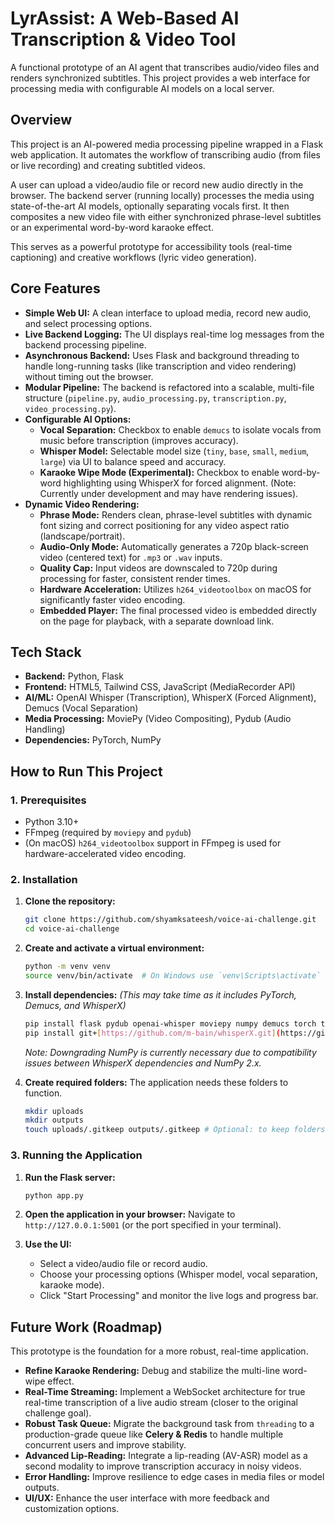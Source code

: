 # LyrAssist: A Web-Based AI Transcription & Video Tool

A functional prototype of an AI agent that transcribes audio/video files and renders synchronized subtitles. This project provides a web interface for processing media with configurable AI models on a local server.

## Overview

This project is an AI-powered media processing pipeline wrapped in a Flask web application. It automates the workflow of transcribing audio (from files or live recording) and creating subtitled videos.

A user can upload a video/audio file or record new audio directly in the browser. The backend server (running locally) processes the media using state-of-the-art AI models, optionally separating vocals first. It then composites a new video file with either synchronized phrase-level subtitles or an experimental word-by-word karaoke effect.

This serves as a powerful prototype for accessibility tools (real-time captioning) and creative workflows (lyric video generation).

## Core Features

* **Simple Web UI:** A clean interface to upload media, record new audio, and select processing options.
* **Live Backend Logging:** The UI displays real-time log messages from the backend processing pipeline.
* **Asynchronous Backend:** Uses Flask and background threading to handle long-running tasks (like transcription and video rendering) without timing out the browser.
* **Modular Pipeline:** The backend is refactored into a scalable, multi-file structure (`pipeline.py`, `audio_processing.py`, `transcription.py`, `video_processing.py`).
* **Configurable AI Options:**
    * **Vocal Separation:** Checkbox to enable `demucs` to isolate vocals from music before transcription (improves accuracy).
    * **Whisper Model:** Selectable model size (`tiny`, `base`, `small`, `medium`, `large`) via UI to balance speed and accuracy.
    * **Karaoke Wipe Mode (Experimental):** Checkbox to enable word-by-word highlighting using WhisperX for forced alignment. (Note: Currently under development and may have rendering issues).
* **Dynamic Video Rendering:**
    * **Phrase Mode:** Renders clean, phrase-level subtitles with dynamic font sizing and correct positioning for any video aspect ratio (landscape/portrait).
    * **Audio-Only Mode:** Automatically generates a 720p black-screen video (centered text) for `.mp3` or `.wav` inputs.
    * **Quality Cap:** Input videos are downscaled to 720p during processing for faster, consistent render times.
    * **Hardware Acceleration:** Utilizes `h264_videotoolbox` on macOS for significantly faster video encoding.
    * **Embedded Player:** The final processed video is embedded directly on the page for playback, with a separate download link.

## Tech Stack

* **Backend:** Python, Flask
* **Frontend:** HTML5, Tailwind CSS, JavaScript (MediaRecorder API)
* **AI/ML:** OpenAI Whisper (Transcription), WhisperX (Forced Alignment), Demucs (Vocal Separation)
* **Media Processing:** MoviePy (Video Compositing), Pydub (Audio Handling)
* **Dependencies:** PyTorch, NumPy

## How to Run This Project

### 1. Prerequisites

* Python 3.10+
* FFmpeg (required by `moviepy` and `pydub`)
* (On macOS) `h264_videotoolbox` support in FFmpeg is used for hardware-accelerated video encoding.

### 2. Installation

1.  **Clone the repository:**
    ```bash
    git clone https://github.com/shyamksateesh/voice-ai-challenge.git
    cd voice-ai-challenge
    ```

2.  **Create and activate a virtual environment:**
    ```bash
    python -m venv venv
    source venv/bin/activate  # On Windows use `venv\Scripts\activate`
    ```

3.  **Install dependencies:**
    *(This may take time as it includes PyTorch, Demucs, and WhisperX)*
    ```bash
    pip install flask pydub openai-whisper moviepy numpy demucs torch torchaudio "numpy<2" --force-reinstall
    pip install git+[https://github.com/m-bain/whisperX.git](https://github.com/m-bain/whisperX.git) --upgrade
    ```
    *Note: Downgrading NumPy is currently necessary due to compatibility issues between WhisperX dependencies and NumPy 2.x.*

4.  **Create required folders:**
    The application needs these folders to function.
    ```bash
    mkdir uploads
    mkdir outputs
    touch uploads/.gitkeep outputs/.gitkeep # Optional: to keep folders in git
    ```

### 3. Running the Application

1.  **Run the Flask server:**
    ```bash
    python app.py
    ```

2.  **Open the application in your browser:**
    Navigate to `http://127.0.0.1:5001` (or the port specified in your terminal).

3.  **Use the UI:**
    * Select a video/audio file or record audio.
    * Choose your processing options (Whisper model, vocal separation, karaoke mode).
    * Click "Start Processing" and monitor the live logs and progress bar.

## Future Work (Roadmap)

This prototype is the foundation for a more robust, real-time application.

* **Refine Karaoke Rendering:** Debug and stabilize the multi-line word-wipe effect.
* **Real-Time Streaming:** Implement a WebSocket architecture for true real-time transcription of a live audio stream (closer to the original challenge goal).
* **Robust Task Queue:** Migrate the background task from `threading` to a production-grade queue like **Celery & Redis** to handle multiple concurrent users and improve stability.
* **Advanced Lip-Reading:** Integrate a lip-reading (AV-ASR) model as a second modality to improve transcription accuracy in noisy videos.
* **Error Handling:** Improve resilience to edge cases in media files or model outputs.
* **UI/UX:** Enhance the user interface with more feedback and customization options.